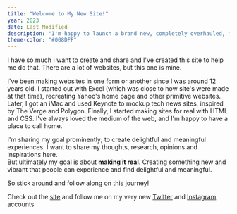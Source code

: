 ```yaml
---
title: "Welcome to My New Site!"
year: 2023
date: Last Modified
description: "I'm happy to launch a brand new, completely overhauled, majorly improved, and highly considered version of this site. It serves as my internet home and a place to share what's important to me."
theme-color: "#008DFF"
---
```

I have so much I want to create and share and I've created this site to help me do that. There are a lot of websites, but this one is mine.

I've been making websites in one form or another since I was around 12 years old. I started out with Excel (which was close to how site's were made at that time), recreating Yahoo's home page and other primitive websites. Later, I got an iMac and used Keynote to mockup tech news sites, inspired by The Verge and Polygon. Finally, I started making sites for real with HTML and CSS. I've always loved the medium of the web, and I'm happy to have a place to call home.

I'm sharing my goal prominently; to create delightful and meaningful experiences. I want to share my thoughts, research, opinions and inspirations here.</br>
But ultimately my goal is about **making it real**. Creating something new and vibrant that people can experience and find delightful and meaningful.

So stick around and follow along on this journey!

Check out the [site](https://www.notnotjake.com) and follow me on my very new [Twitter](https://twitter.com/_notnotjake) and [Instagram](https://www.instagram.com/notnotjake) accounts